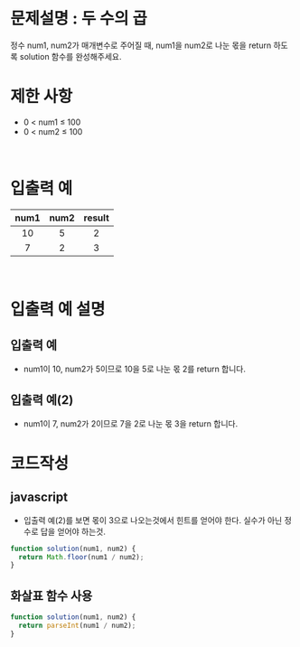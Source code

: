 # 문제설명 : 두 수의 곱

정수 num1, num2가 매개변수로 주어질 때, num1을 num2로 나눈 몫을 return 하도록 solution 함수를 완성해주세요.
<br />

# 제한 사항

- 0 < num1 ≤ 100
- 0 < num2 ≤ 100

<br />

# 입출력 예

| num1 | num2 | result |
| :--: | :--: | :----: |
|  10  |  5   |   2    |
|  7   |  2   |   3    |

<br />

# 입출력 예 설명

## 입출력 예

- num1이 10, num2가 5이므로 10을 5로 나눈 몫 2를 return 합니다.

## 입출력 예(2)

- num1이 7, num2가 2이므로 7을 2로 나눈 몫 3을 return 합니다.

# 코드작성

## javascript

- 입출력 예(2)를 보면 몫이 3으로 나오는것에서 힌트를 얻어야 한다. 실수가 아닌 정수로 답을 얻어야 하는것.

```js
function solution(num1, num2) {
  return Math.floor(num1 / num2);
}
```

## 화살표 함수 사용

```js
function solution(num1, num2) {
  return parseInt(num1 / num2);
}
```
